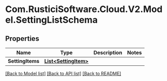 # Com.RusticiSoftware.Cloud.V2.Model.SettingListSchema
## Properties

Name | Type | Description | Notes
------------ | ------------- | ------------- | -------------
**SettingItems** | [**List&lt;SettingItem&gt;**](SettingItem.md) |  | 

[[Back to Model list]](../README.md#documentation-for-models) [[Back to API list]](../README.md#documentation-for-api-endpoints) [[Back to README]](../README.md)

